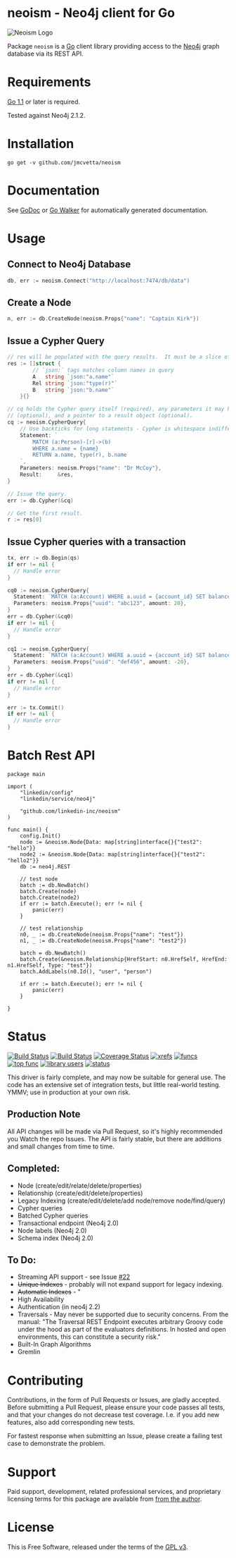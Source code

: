 neoism - Neo4j client for Go
===========================

![Neoism Logo](https://raw.github.com/jmcvetta/neoism/master/neoism.png)

Package `neoism` is a [Go](http://golang.org) client library providing access to
the [Neo4j](http://www.neo4j.org) graph database via its REST API.


# Requirements

[Go 1.1](http://golang.org/doc/go1.1) or later is required.

Tested against Neo4j 2.1.2.  


# Installation

```
go get -v github.com/jmcvetta/neoism
```


# Documentation

See [GoDoc](http://godoc.org/github.com/jmcvetta/neoism) or
[Go Walker](http://gowalker.org/github.com/jmcvetta/neoism) for 
automatically generated documentation.


# Usage

## Connect to Neo4j Database

```go
db, err := neoism.Connect("http://localhost:7474/db/data")
```

## Create a Node

```go
n, err := db.CreateNode(neoism.Props{"name": "Captain Kirk"})
```


## Issue a Cypher Query

```go
// res will be populated with the query results.  It must be a slice of structs.
res := []struct {
		// `json:` tags matches column names in query
		A   string `json:"a.name"` 
		Rel string `json:"type(r)"`
		B   string `json:"b.name"`
	}{}

// cq holds the Cypher query itself (required), any parameters it may have 
// (optional), and a pointer to a result object (optional).
cq := neoism.CypherQuery{
	// Use backticks for long statements - Cypher is whitespace indifferent
	Statement: `
		MATCH (a:Person)-[r]->(b)
		WHERE a.name = {name}
		RETURN a.name, type(r), b.name
	`,
	Parameters: neoism.Props{"name": "Dr McCoy"},
	Result:     &res,
}

// Issue the query.
err := db.Cypher(&cq)

// Get the first result.
r := res[0]
```

## Issue Cypher queries with a transaction

```go
tx, err := db.Begin(qs)
if err != nil {
  // Handle error
}

cq0 := neoism.CypherQuery{
  Statement: `MATCH (a:Account) WHERE a.uuid = {account_id} SET balance = balance + {amount}`,
  Parameters: neoism.Props{"uuid": "abc123", amount: 20},
}
err = db.Cypher(&cq0)
if err != nil {
  // Handle error
}

cq1 := neoism.CypherQuery{
  Statement: `MATCH (a:Account) WHERE a.uuid = {account_id} SET balance = balance + {amount}`,
  Parameters: neoism.Props{"uuid": "def456", amount: -20},
}
err = db.Cypher(&cq1)
if err != nil {
  // Handle error
}

err := tx.Commit()
if err != nil {
  // Handle error
}
```


# Batch Rest API

```
package main

import (
	"linkedin/config"
	"linkedin/service/neo4j"

	"github.com/linkedin-inc/neoism"
)

func main() {
	config.Init()
	node := &neoism.Node{Data: map[string]interface{}{"test2": "hello"}}
	node2 := &neoism.Node{Data: map[string]interface{}{"test2": "hello2"}}
	db := neo4j.REST

	// test node
	batch := db.NewBatch()
	batch.Create(node)
	batch.Create(node2)
	if err := batch.Execute(); err != nil {
		panic(err)
	}

	// test relationship
	n0, _ := db.CreateNode(neoism.Props{"name": "test"})
	n1, _ := db.CreateNode(neoism.Props{"name": "test2"})

	batch = db.NewBatch()
	batch.Create(&neoism.Relationship{HrefStart: n0.HrefSelf, HrefEnd: n1.HrefSelf, Type: "test"})
	batch.AddLabels(n0.Id(), "user", "person")

	if err := batch.Execute(); err != nil {
		panic(err)
	}

}
```

# Status

[![Build Status](https://travis-ci.org/jmcvetta/neoism.png?branch=master)](https://travis-ci.org/jmcvetta/neoism)
[![Build Status](https://drone.io/github.com/jmcvetta/neoism/status.png)](https://drone.io/github.com/jmcvetta/neoism/latest)
[![Coverage Status](https://coveralls.io/repos/jmcvetta/neoism/badge.png?branch=master)](https://coveralls.io/r/jmcvetta/neoism)
[![xrefs](https://sourcegraph.com/api/repos/github.com/jmcvetta/neoism/badges/xrefs.png)](https://sourcegraph.com/github.com/jmcvetta/neoism)
[![funcs](https://sourcegraph.com/api/repos/github.com/jmcvetta/neoism/badges/funcs.png)](https://sourcegraph.com/github.com/jmcvetta/neoism)
[![top func](https://sourcegraph.com/api/repos/github.com/jmcvetta/neoism/badges/top-func.png)](https://sourcegraph.com/github.com/jmcvetta/neoism)
[![library users](https://sourcegraph.com/api/repos/github.com/jmcvetta/neoism/badges/library-users.png)](https://sourcegraph.com/github.com/jmcvetta/neoism)
[![status](https://sourcegraph.com/api/repos/github.com/jmcvetta/neoism/badges/status.png)](https://sourcegraph.com/github.com/jmcvetta/neoism)

This driver is fairly complete, and may now be suitable for general use.  The
code has an extensive set of integration tests, but little real-world testing.
YMMV; use in production at your own risk.

## Production Note

All API changes will be made via Pull Request, so it's highly recommended you
Watch the repo Issues.  The API is fairly stable, but there are additions and
small changes from time to time.


## Completed:

* Node (create/edit/relate/delete/properties)
* Relationship (create/edit/delete/properties)
* Legacy Indexing (create/edit/delete/add node/remove node/find/query)
* Cypher queries
* Batched Cypher queries
* Transactional endpoint (Neo4j 2.0)
* Node labels (Neo4j 2.0)
* Schema index (Neo4j 2.0)


## To Do:

* Streaming API support - see Issue [#22](https://github.com/jmcvetta/neoism/issues/22)
* ~~Unique Indexes~~ - probably will not expand support for legacy indexing.
* ~~Automatic Indexes~~ - "
* High Availability
* Authentication (in neo4j 2.2)
* Traversals - May never be supported due to security concerns.  From the
  manual:  "The Traversal REST Endpoint executes arbitrary Groovy code under
  the hood as part of the evaluators definitions. In hosted and open
  environments, this can constitute a security risk."
* Built-In Graph Algorithms
* Gremlin


# Contributing

Contributions, in the form of Pull Requests or Issues, are gladly accepted.
Before submitting a Pull Request, please ensure your code passes all tests, and
that your changes do not decrease test coverage.  I.e. if you add new features,
also add corresponding new tests.

For fastest response when submitting an Issue, please create a failing test
case to demonstrate the problem.


# Support

Paid support, development, related professional services, and proprietary
licensing terms for this package are available from [from the
author](mailto:jason.mcvetta@gmail.com).


# License

This is Free Software, released under the terms of the [GPL
v3](http://www.gnu.org/copyleft/gpl.html).
